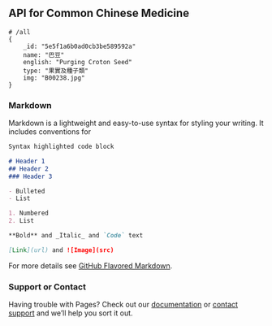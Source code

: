 ## API for Common Chinese Medicine


```
# /all
{
    _id: "5e5f1a6b0ad0cb3be589592a"
    name: "巴豆"
    english: "Purging Croton Seed"
    type: "果實及種子類"
    img: "B00238.jpg"
}
```

### Markdown

Markdown is a lightweight and easy-to-use syntax for styling your writing. It includes conventions for

```markdown
Syntax highlighted code block

# Header 1
## Header 2
### Header 3

- Bulleted
- List

1. Numbered
2. List

**Bold** and _Italic_ and `Code` text

[Link](url) and ![Image](src)
```

For more details see [GitHub Flavored Markdown](https://guides.github.com/features/mastering-markdown/).

### Support or Contact

Having trouble with Pages? Check out our [documentation](https://help.github.com/categories/github-pages-basics/) or [contact support](https://github.com/contact) and we’ll help you sort it out.

